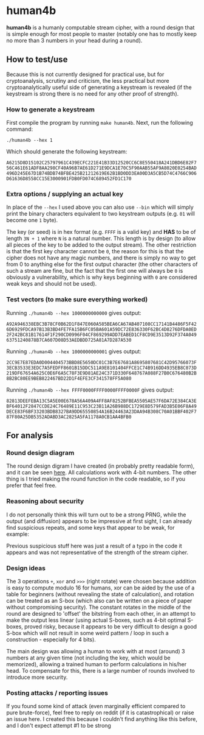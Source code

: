 # human4b
**human4b** is a humanly computable stream cipher, with a round design that is simple enough for most people to master (notably one has to mostly keep no more than 3 numbers in your head during a round).

## How to test/use

Because this is not currently designed for practical use, but for cryptoanalysis, scrutiny and criticism, the less practical but more cryptoanalytically useful side of generating a keystream is revealed (if the keystream is strong there is no need for any other proof of strength).

### How to generate a keystream

First compile the program by running `make human4b`.
Next, run the following command:

`./human4b --hex 1`

Which should generate the following keystream:

`A6215D8D15102C25797961C439ECFC221E41B33D12520CC6C8E550418A241DBD6E82F756C461E61ADF8AA298CF40A96B7AE61D271E9DCA1E70C5F90AAB55AF9A8020E0254BAD496D245E67D1B74BDB74BFBE425B21212619E62B1BD0DD3EA00D3A5CB5D74C4766C906D61636D8558CC15E3000901FDB0FD074C689452FD1C170`

### Extra options / supplying an actual key

In place of the `--hex` I used above you can also use `--bin` which will simply print the binary characters equivalent to two keystream outputs (e.g. `01` will become one `1` byte).

The key (or seed) is in hex format (e.g. `FFFF` is a valid key) and **HAS** to be of length `3N + 1` where `N` is a natural number. This length is by design (to allow all pieces of the key to be added to the output stream). The other restriction is that the first key character cannot be `0`, the reason for this is that the cipher does not have any magic numbers, and there is simply no way to get from 0 to anything else for the first output character (the other characters of such a stream are fine, but the fact that the first one will always be `0` is obviously a vulnerability, which is why keys beginning with `0` are considered weak keys and should not be used).

### Test vectors (to make sure everything worked)
Running `./human4b --hex 1000000000000` gives output:

`A92A946338EBC3B78CF0B62D1F847E060A585BEA6CA67AB407108CC17141B4486F5F426D6929FDCA97B13B3BD4FE7FA15B6FC05BA601A59DC72E836330F62BC4D8276DFDA0ED2F242BC81B17614F1F290CD0996F04CF869299ADD7EABED1CF8CD9E3513D92F374A04963751240878B7CA607D08D53AEDBDD725A81A7D287A530`

Running `./human4b --hex 1000000000001` gives output:

`2CC9E7E87EDA0D004404573BBD8E5650DC01C3B7E67681A8695807681C42D95766073F3ECB3533E3EDC7A5FEDFF8601B15DDC511A9E8101404FFCE1C74B916DD4935EB8C073D219DF67654A625C0E6F6A5C78F3E9D81AE24C371D330F648767A088F27B0C676480B2B8B2BC80EE9BEB822467BD22D1F4EFE3CF341578FF5A080`

Running `./human4b --hex FFFF0000FFFF0000FFFF0000F` gives output:

`82813DEEFEBA13C5A5E00E678A56A409A4FF8AF8252BFBEA5505AE57F6DA72E384CA3EBF64012F2847CCDE24C76489E11C953C23B11A26B988DC1729E8D579FAD3B5E06F8A49DECE83F6BF33203BDB8327BA9DD65550854A16B24463A23DAA94B308C70A01BBF402F787F80A25DB5352ADABD3AC2825A5FA1178A0CB1AA4BFB0
`

## For analysis
### Round design diagram

The round design digram I have created (in probably pretty readable form), and it can be seen [here](https://www.draw.io/?lightbox=1&highlight=0000ff&edit=_blank&layers=1&nav=1&title=Untitled%20Diagram.xml#R5VtNk6M2EP01PmYLIQns49g7m01VUpvKHDJ7ZG2NTRYjIouxnV8fYcSnxKxTNg1D5jAFjayPp9cPdUvM8Gp%2F%2BlkEye43vmHRzHU2pxn%2BOHPdue%2Bp%2F5nhnBsIcnPDVoSb3IQqw1P4D9NGR1vTcMMOjYKS80iGSdO45nHM1rJhC4Tgx2axFx41W02CLTMMT%2BsgMq1%2Fhhu508Ny%2Fcr%2BmYXbXdEy8hb5k2%2FB%2BvtW8DTW7c1c%2FHL5yx%2Fvg6IuPdDDLtjwY82EH2d4JTiX%2BdX%2BtGJRBm0BW%2F67Tx1Py34LFstrfqCn5TWIUj30z%2Bk%2BiMlSGVdhsmNCXeTjUTCm8VqGPNZdl%2BcCLslOqrXlTu4jZUDq8iAF%2F85WPOJCWWIeq5LLlzCKWqYgCrexul2r%2Fqq28PKVCRmqiXjQD%2FbhZpM1szzuQsmekmCdtXlUrFO2S8dYNhRH3emhqArYqRMOVIKsuMv4nklxVkUK4uppKWirb48VB2gxc7va%2FBe2QNNuW1ZcQa8uNPodU4cMWNlGkVLfciF3fMvjIHqsrC0AavizUyifM%2FMHqu%2B%2BFk9i1bHao%2Bz2q67gLyblWXtjkEquTFW7v3Ke6DrynmbdextnNRqeirUuhbUjB2LLdCnPPhuCRYEMX5u13wSuDwMuOIDoVgT1T3%2FnoWq49APacoRSmIsq8j7oX1Xz8CBEcK4VS7ICh%2B52UEc7nzrKE3JbeYJoizZ5jysSlRhexStsyOcvcZLKGV0%2Bz%2BhHg3NNRtkUrcayO8gZcpvDX5h6hmx65t1Dz1xgPUMNNbuU69cdyYB6RqagZxYAEQZCkLzhuZlLZAsgNAYfxs6APkyn7sN0QAqi%2BRSc2IYglAzSK5zYHYMTk%2FlwTlwsUqYbWHgmBfPAFoCCnkHBmetFWTT8TV1ss4vnL38UNlVbaTZnJYrC5NAV6955ZUhpg5Al0%2BqhroWQ9B6EhH6rgBMSWSK1fMUB8Voxg5J3QUmMm5TEGJCSQPmBASlpE0mwcOWdqiRFLUpa3tt9UbJg%2F3Qp6boWSs6BKInBPR46tLHBi%2B%2BSLrw1y0fpD7J2%2BLby%2FsJpUeG2LF%2BBZFO%2Bgn0mOFqk3rpzzMw%2BeCKQNIWM%2BKaQ%2BRYhu8fGBobe2ABPItgSWXBCBpQKHPA9YYEXQ8V3lkThf%2FJ9M%2FgGTyC6A%2Fr%2B5BOItuQDGDkxUAZxQN%2B3wQsVttiTO9f7vju471NnON8nQAFMzwScWwi4gCLg3EbAS4z8wi8r4Apc7%2B%2BUFw9%2BOlzgeFAFCEpO1cMqql7Wgu28ro54G36p6n9okpZaom6PmqS9R7KcAL2wej4oYgn9CNS2VtH4%2F4m02G2T1rMobW%2BkncRGIra86okPRdruDOVkSUudNml9yy5QX6Sl5uroPZJ2YZKWdsB%2Bf9IuOkk76rR6e%2FNx4cCl1UkvtEM10tVipEHyvqQ4MD%2FEirVofPxHMlAzZzxfUIODvR3JoJPP2RHLDjgFO9s3kR1wUF30eqFkty7CH9e1pJHBgiJyzXlTPAZdJAi3VoWw0tgPD8ckjb5FGikUD%2F33KY1e63UNKY20n0TmmKTREsWAhd7EjGJMaSRjkEZvPuSa0VxZf0llhlP2fatQ%2F%2BPsK8zya82hl9etT4%2BQY%2FmYsj%2BwzBXgmMFqf%2BMBDJZ5jH7MYFGfwoGlbquPsfOjQ9UH7%2FjxXw%3D%3D). All calculations work with 4-bit numbers. The other thing is I tried making the round function in the code readable, so if you prefer that feel free.

### Reasoning about security

I do not personally think this will turn out to be a strong PRNG, while the output (and diffusion) appears to be impressive at first sight, I can already find suspicious repeats, and some keys that appear to be weak, for example:

Previous suspicious stuff here was just a result of a typo in the code it appears and was not representative of the strength of the stream cipher.

### Design ideas

The 3 operations `+`, `xor` and `>>>` (right rotate) were chosen because addition is easy to compute modulo 16 for humans, xor can be aided by the use of a table for beginners (without revealing the state of calculation), and rotation can be treated as an S-box (which also can be written on a piece of paper without compromising security). The constant rotates in the middle of the round are designed to 'offset' the bitstring from each other, in an attempt to make the output less linear (using actual S-boxes, such as 4-bit optimal S-boxes, proved risky, because it appears to be very difficult to design a good S-box which will not result in some weird pattern / loop in such a construction - especially for 4 bits).

The main design was allowing a human to work with at most (around) 3 numbers at any given time (not including the key, which would be memorized), allowing a trained human to perform calculations in his/her head. To compensate for this, there is a large number of rounds involved to introduce more security.

### Posting attacks / reporting issues

If you found some kind of attack (even marginally efficient compared to pure brute-force), feel free to reply on reddit (if it is catastrophical) or raise an issue here. I created this because I couldn't find anything like this before, and I don't expect attempt #1 to be strong
